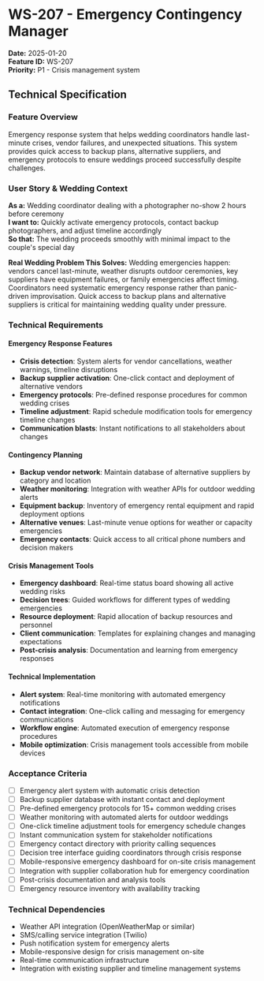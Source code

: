 # WS-207 - Emergency Contingency Manager

**Date:** 2025-01-20  
**Feature ID:** WS-207  
**Priority:** P1 - Crisis management system  

## Technical Specification

### Feature Overview
Emergency response system that helps wedding coordinators handle last-minute crises, vendor failures, and unexpected situations. This system provides quick access to backup plans, alternative suppliers, and emergency protocols to ensure weddings proceed successfully despite challenges.

### User Story & Wedding Context
**As a:** Wedding coordinator dealing with a photographer no-show 2 hours before ceremony  
**I want to:** Quickly activate emergency protocols, contact backup photographers, and adjust timeline accordingly  
**So that:** The wedding proceeds smoothly with minimal impact to the couple's special day  

**Real Wedding Problem This Solves:**
Wedding emergencies happen: vendors cancel last-minute, weather disrupts outdoor ceremonies, key suppliers have equipment failures, or family emergencies affect timing. Coordinators need systematic emergency response rather than panic-driven improvisation. Quick access to backup plans and alternative suppliers is critical for maintaining wedding quality under pressure.

### Technical Requirements

#### Emergency Response Features
- **Crisis detection**: System alerts for vendor cancellations, weather warnings, timeline disruptions
- **Backup supplier activation**: One-click contact and deployment of alternative vendors
- **Emergency protocols**: Pre-defined response procedures for common wedding crises
- **Timeline adjustment**: Rapid schedule modification tools for emergency timeline changes
- **Communication blasts**: Instant notifications to all stakeholders about changes

#### Contingency Planning
- **Backup vendor network**: Maintain database of alternative suppliers by category and location
- **Weather monitoring**: Integration with weather APIs for outdoor wedding alerts
- **Equipment backup**: Inventory of emergency rental equipment and rapid deployment options
- **Alternative venues**: Last-minute venue options for weather or capacity emergencies
- **Emergency contacts**: Quick access to all critical phone numbers and decision makers

#### Crisis Management Tools
- **Emergency dashboard**: Real-time status board showing all active wedding risks
- **Decision trees**: Guided workflows for different types of wedding emergencies
- **Resource deployment**: Rapid allocation of backup resources and personnel
- **Client communication**: Templates for explaining changes and managing expectations
- **Post-crisis analysis**: Documentation and learning from emergency responses

#### Technical Implementation
- **Alert system**: Real-time monitoring with automated emergency notifications
- **Contact integration**: One-click calling and messaging for emergency communications
- **Workflow engine**: Automated execution of emergency response procedures
- **Mobile optimization**: Crisis management tools accessible from mobile devices

### Acceptance Criteria
- [ ] Emergency alert system with automatic crisis detection
- [ ] Backup supplier database with instant contact and deployment
- [ ] Pre-defined emergency protocols for 15+ common wedding crises
- [ ] Weather monitoring with automated alerts for outdoor weddings
- [ ] One-click timeline adjustment tools for emergency schedule changes
- [ ] Instant communication system for stakeholder notifications
- [ ] Emergency contact directory with priority calling sequences
- [ ] Decision tree interface guiding coordinators through crisis response
- [ ] Mobile-responsive emergency dashboard for on-site crisis management
- [ ] Integration with supplier collaboration hub for emergency coordination
- [ ] Post-crisis documentation and analysis tools
- [ ] Emergency resource inventory with availability tracking

### Technical Dependencies
- Weather API integration (OpenWeatherMap or similar)
- SMS/calling service integration (Twilio)
- Push notification system for emergency alerts
- Mobile-responsive design for crisis management on-site
- Real-time communication infrastructure
- Integration with existing supplier and timeline management systems